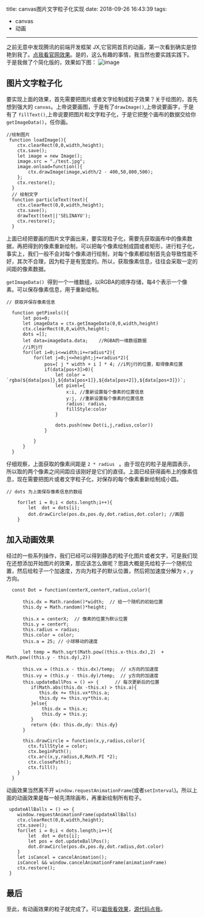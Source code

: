 title: canvas图片文字粒子化实现
date: 2018-09-26 16:43:39
tags:
- canvas
- 动画
---



之前无意中发现腾讯的前端开发框架 JX,它官网首页的动画，第一次看到确实是惊艳到我了。[点我看官网效果](http://alloyteam.github.io/JX/)。是的，这么有趣的事情，我当然也要实践实践下。 于是我做了个简化版的，效果如下图：
![image](https://s1.ax1x.com/2018/09/26/iMm0aj.gif)

<!--more-->

##  图片文字粒子化

要实现上面的效果，首先需要把图片或者文字绘制成粒子效果？关于绘图的，首先想到强大的 `canvas`。上帝说要画图，于是有了`drawImage()`,上帝说要画字，于是有了 `fillText()`,上帝说要把图片和文字粒子化，于是它把整个画布的数据交给你`getImageData()`，任你画。


```
//绘制图片
 function loadImage(){
    ctx.clearRect(0,0,width,height);
    ctx.save();
    let image = new Image();
    image.src = "./test.jpg";
    image.onload=function(){
        ctx.drawImage(image,width/2 - 400,50,800,500);
    };
    ctx.restore();
  }
  // 绘制文字
  function particleText(text){
    ctx.clearRect(0,0,width,height);
    ctx.save();
    drawText(text||'SELINAYU');
    ctx.restore();
  }
```

上面已经把要画的图片文字画出来，要实现粒子化，需要先获取画布中的像素数据，再把得到的像素重新绘制，可以把每个像素绘制成圆或者矩形，进行粒子化，事实上，我们一般不会对每个像素进行绘制，对每个像素都绘制首先会导致性能不好，其次不合理，因为粒子是有宽度的。所以，获取像素信息，往往会采取一定的间距的像素数据。

`getImageData() `得到一个一维数组，以RGBA的顺序存储，每4个表示一个像素。可以保存像素信息，用于重新绘制。

```
// 获取并保存像素信息

  function getPixels(){
      let pos=0;
      let imageData = ctx.getImageData(0,0,width,height)
      ctx.clearRect(0,0,width,height);
      dots =[];   
      let data=imageData.data;    //RGBA的一维数组数据
      //i列j行
      for(let i=0;i<=width;i+=radius*2){
          for(let j=0;j<=height;j+=radius*2){
              pos=[ j * width + i ] * 4; //i列j行的位置，取得像素位置
              if(data[pos+3]>0){  
                  let color = `rgba(${data[pos]},${data[pos+1]},${data[pos+2]},${data[pos+3]})`;
                  let pixel={
                      x:i, //重新设置每个像素的位置信息
                      y:j, //重新设置每个像素的位置信息
                      radius: radius,
                      fillStyle:color
                  }

                  dots.push(new Dot(i,j,radius,color))
              }

          }
      }
  } 
```
仔细观察，上面获取的像素间距是 `2 * radius ` 。由于现在的粒子是用圆表示，所以取的两个像素之间间距应该刚好是它们的直径。上面已经获得画布上的像素信息，现在需要把图片或者文字粒子化，对保存的每个像素重新绘制成小圆。

```
// dots 为上面保存像素信息的数组

    for(let i = 0;i < dots.length;i++){
        let  dot = dots[i];
        dot.drawCircle(pos.dx,pos.dy,dot.radius,dot.color); //画圆
    }
```

## 加入动画效果

经过的一些系列操作，我们已经可以得到静态的粒子化图片或者文字，可是我们现在还想添加开始图片的效果，那应该怎么做呢？思路大概是先给粒子一个随机位置，然后给粒子一个加速度，方向为粒子的默认位置，然后把加速度分解为 `x` , `y` 方向。

```
  const Dot = function(centerX,centerY,radius,color){

      this.dx = Math.random()*width;  // 给一个随机的初始位置
      this.dy = Math.random()*height;
 
      this.x = centerX;  // 像素的位置为默认位置
      this.y = centerY;
      this.radius = radius;
      this.color = color;
      this.a = 25; // 小球移动的速度
              
      let temp = Math.sqrt(Math.pow((this.x-this.dx),2)  +  Math.pow((this.y - this.dy),2))
      
      this.vx = (this.x - this.dx)/temp;  // x方向的加速度
      this.vy = (this.y - this.dy)/temp;  // y方向的加速度
      this.updateBallPos = () => {      // 每次更新后的位置
         if(Math.abs(this.dx -this.x) > this.a){
            this.dx += this.vx*this.a;
            this.dy += this.vy*this.a;
         }else{
             this.dx = this.x;
             this.dy = this.y;
         }
         return {dx: this.dx,dy: this.dy}
      }

      this.drawCircle = function(x,y,radius,color){
        ctx.fillStyle = color;
        ctx.beginPath();
        ctx.arc(x,y,radius,0,Math.PI *2);
        ctx.closePath();
        ctx.fill();
    }
  }
```

动画效果当然离不开 `window.requestAnimationFrame`(或者`setInterval`)。所以上面的动画效果是每一帧先清除画布，再重新绘制所有粒子。


```
 updateAllBalls = () => {
    window.requestAnimationFrame(updateAllBalls)
    ctx.clearRect(0,0,width,height);
    ctx.save();
    for(let i = 0;i < dots.length;i++){
        let  dot = dots[i];
        let pos = dot.updateBallPos();
        dot.drawCircle(pos.dx,pos.dy,dot.radius,dot.color)
    }
    let isCancel = cancelAnimation();
    isCancel && window.cancelAnimationFrame(animationFrame)  
    ctx.restore();     
 }
```
## 最后
至此，有动画效果的粒子就完成了。可以[戳我看效果](http://selinayu.cc/Code-of-Practice/canvas-particle/index.html)，[源代码点我](https://github.com/SelinaYu/Code-of-Practice/tree/master/canvas-particle)。